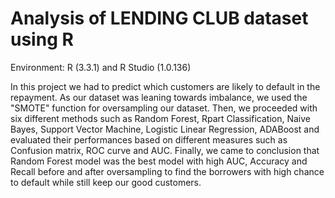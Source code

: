 # Analysis of LENDING CLUB dataset using R

Environment: R (3.3.1) and R Studio (1.0.136)

In this project we had to predict which customers are likely to default in the repayment. As our dataset was leaning towards imbalance, 
we used the "SMOTE" function for oversampling our dataset. Then, we proceeded with six different methods such as Random Forest, Rpart Classification, Naive Bayes, Support Vector Machine, Logistic Linear Regression, ADABoost and evaluated their performances based on different measures such as Confusion matrix, ROC curve and AUC. 
Finally, we came to conclusion that Random Forest model was the best model with high AUC, Accuracy and Recall before and after oversampling to find the borrowers with high chance to default while still keep our good customers.
